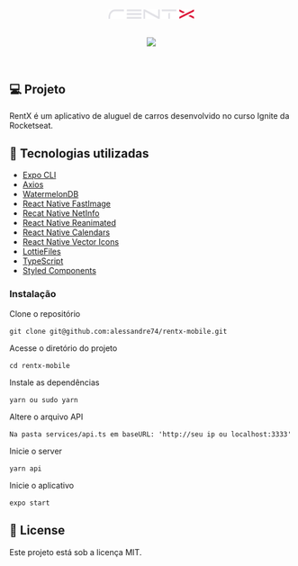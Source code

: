 <div align="center" style="padding-bottom:30px">
<img src ="./src/assets/logo.svg" width="30%" />
</div>

<div align="center" style="padding-bottom:30px; background:transparent">
<img src ="./assets/myCars.gif" style="background:transparent" />
</div>

## 💻 Projeto

RentX é um aplicativo de aluguel de carros desenvolvido no curso Ignite da Rocketseat.

## 🚀 Tecnologias utilizadas

- [Expo CLI](https://expo.dev/)
- [Axios](https://github.com/axios/axios)
- [WatermelonDB](https://github.com/Nozbe/WatermelonDB)
- [React Native FastImage](https://github.com/DylanVann/react-native-fast-image)
- [Recat Native NetInfo](https://github.com/react-native-netinfo/react-native-netinfo)
- [React Native Reanimated](https://docs.swmansion.com/react-native-reanimated/)
- [React Native Calendars](https://github.com/wix/react-native-calendars)
- [React Native Vector Icons](https://github.com/oblador/react-native-vector-icons)
- [LottieFiles](https://lottiefiles.com/)
- [TypeScript](https://www.typescriptlang.org/)
- [Styled Components](https://styled-components.com/)

### Instalação

Clone o repositório

```
git clone git@github.com:alessandre74/rentx-mobile.git
```

Acesse o diretório do projeto

```
cd rentx-mobile
```

Instale as dependências

```
yarn ou sudo yarn
```

Altere o arquivo API

```
Na pasta services/api.ts em baseURL: 'http://seu ip ou localhost:3333'
```

Inicie o server

```
yarn api
```

Inicie o aplicativo

```
expo start
```

## 📄 License

Este projeto está sob a licença MIT.
